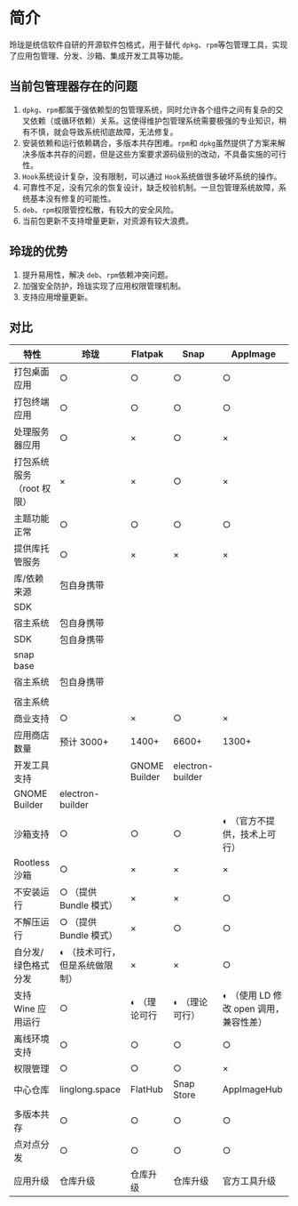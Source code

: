 # 简介

玲珑是统信软件自研的开源软件包格式，用于替代 `dpkg`、`rpm`等包管理工具，实现了应用包管理、分发、沙箱、集成开发工具等功能。

## 当前包管理器存在的问题

1. `dpkg`、`rpm`都属于强依赖型的包管理系统，同时允许各个组件之间有复杂的交叉依赖（或循环依赖）关系。这使得维护包管理系统需要极强的专业知识，稍有不慎，就会导致系统彻底故障，无法修复。
2. 安装依赖和运行依赖耦合，多版本共存困难。`rpm`和 `dpkg`虽然提供了方案来解决多版本共存的问题，但是这些方案要求源码级别的改动，不具备实施的可行性。
3. `Hook`系统设计复杂，没有限制，可以通过 `Hook`系统做很多破坏系统的操作。
4. 可靠性不足，没有冗余的恢复设计，缺乏校验机制。一旦包管理系统故障，系统基本没有修复的可能性。
5. `deb`、`rpm`权限管控松散，有较大的安全风险。
6. 当前包更新不支持增量更新，对资源有较大浪费。

## 玲珑的优势

1. 提升易用性，解决 `deb`、`rpm`依赖冲突问题。
2. 加强安全防护，玲珑实现了应用权限管理机制。
3. 支持应用增量更新。

## 对比

| 特性                      | 玲珑                            | Flatpak       | Snap             | AppImage                                |
| ------------------------- | ------------------------------- | ------------- | ---------------- | --------------------------------------- |
| 打包桌面应用              | ○                              | ○            | ○               | ○                                      |
| 打包终端应用              | ○                              | ○            | ○               | ○                                      |
| 处理服务器应用            | ○                              | ×            | ○               | ×                                      |
| 打包系统服务（root 权限） | ×                              | ×            | ○               | ×                                      |
| 主题功能正常              | ○                              | ○            | ○               | ○                                      |
| 提供库托管服务            | ○                              | ×            | ×               | ×                                      |
| 库/依赖来源               | 包自身携带                      |               |                  |                                         |
| SDK                       |                                 |               |                  |                                         |
| 宿主系统                  | 包自身携带                      |               |                  |                                         |
| SDK                       | 包自身携带                      |               |                  |                                         |
| snap base                 |                                 |               |                  |                                         |
| 宿主系统                  | 包自身携带                      |               |                  |                                         |
|                           |                                 |               |                  |                                         |
| 宿主系统                  |                                 |               |                  |                                         |
| 商业支持                  | ○                              | ×            | ○               | ×                                      |
| 应用商店数量              | 预计 3000+                      | 1400+         | 6600+            | 1300+                                   |
| 开发工具支持              |                                 | GNOME Builder | electron-builder |                                         |
| GNOME Builder             | electron-builder                |               |                  |                                         |
| 沙箱支持                  | ○                              | ○            | ○               | ◐ （官方不提供，技术上可行）           |
| Rootless 沙箱             | ○                              | ×            | ×               | ×                                      |
| 不安装运行                | ○ （提供 Bundle 模式）         | ×            | ×               | ○                                      |
| 不解压运行                | ○ （提供 Bundle 模式）         | ×            | ○               | ○                                      |
| 自分发/绿色格式分发       | ◐ （技术可行，但是系统做限制） | ×            | ×               | ○                                      |
| 支持 Wine 应用运行        | ○                              | ◐ （理论可行 | ◐ （理论可行）  | ◐ （使用 LD 修改 open 调用，兼容性差） |
| 离线环境支持              | ○                              | ○            | ○               | ○                                      |
| 权限管理                  | ○                              | ○            | ○               | ×                                      |
| 中心仓库                  | linglong.space                  | FlatHub       | Snap Store       | AppImageHub                             |
|                           |                                 |               |                  |                                         |
| 多版本共存                | ○                              | ○            | ○               | ○                                      |
| 点对点分发                | ○                              | ○            | ○               | ○                                      |
| 应用升级                  | 仓库升级                        | 仓库升级      | 仓库升级         | 官方工具升级                            |
